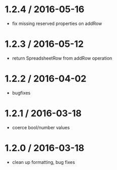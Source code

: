 
1.2.4 / 2016-05-16
==================

  * fix missing reserved properties on addRow

1.2.3 / 2016-05-12
==================

  * return SpreadsheetRow from addRow operation

1.2.2 / 2016-04-02
==================

  * bugfixes

1.2.1 / 2016-03-18
==================

  * coerce bool/number values

1.2.0 / 2016-03-18
==================

  * clean up formatting, bug fixes

